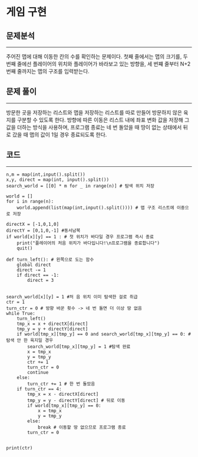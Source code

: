 # 게임 구현

## 문제분석
***
주어진 맵에 대해 이동한 칸의 수를 확인하는 문제이다. 첫째 줄에서는 맵의 크기를, 두 번째 줄에선 플레이어의 위치와 플레이어가 바라보고 있는 방향을, 세 번쨰 줄부터 N+2 번째 줄까지는 맵의 구조를 입력받는다.

## 문제 풀이
***
방문한 곳을 저장하는 리스트와 맵을 저장하는 리스트를 따로 만들어 방문하지 않은 육지를 구분할 수 있도록 한다. 방향에 따른 이동은 리스트 내에 좌표 변화 값을 저장해 그 값을 더하는 방식을 사용하며, 프로그램 종료는 네 번 돌았을 때 땅이 없는 상태에서 뒤로 갔을 때 맵의 값이 1일 경우 종료되도록 한다.

## 코드
***
    n,m = map(int,input().split())
    x,y, direct = map(int, input().split())
    search_world = [[0] * m for _ in range(n)] # 탐색 위치 저장

    world = []
    for i in range(n):
        world.append(list(map(int,input().split()))) # 맵 구조 리스트에 이중으로 저장

    directX = [-1,0,1,0]
    directY = [0,1,0,-1] #동서남북
    if world[x][y] == 1 : # 첫 위치가 바다일 경우 프로그램 즉시 종료
        print("플레이어의 처음 위치가 바다입니다!\n프로그램을 종료합니다")
        quit()

    def turn_left(): # 왼쪽으로 도는 함수
        global direct
        direct -= 1
        if direct == -1:
            direct = 3


    search_world[x][y] = 1 #처 음 위치 이미 탐색한 걸로 취급
    ctr = 1
    turn_ctr = 0 # 방향 바꾼 횟수 -> 네 번 돌면 더 이상 땅 없음
    while True:
        turn_left()
        tmp_x = x + directX[direct]
        tmp_y = y + directY[direct] 
        if world[tmp_x][tmp_y] == 0 and search_world[tmp_x][tmp_y] == 0: # 탐색 안 한 육지일 경우
            search_world[tmp_x][tmp_y] = 1 #탐색 완료
            x = tmp_x
            y = tmp_y
            ctr += 1
            turn_ctr = 0
            continue
        else:
            turn_ctr += 1 # 한 번 돌았음
        if turn_ctr == 4:
            tmp_x = x - directX[direct]
            tmp_y = y - directY[direct] # 뒤로 이동
            if world[tmp_x][tmp_y] == 0:
                x = tmp_x
                y = tmp_y
            else:
                break # 이동할 땅 없으므로 프로그램 종료
            turn_ctr = 0
        

    print(ctr)
